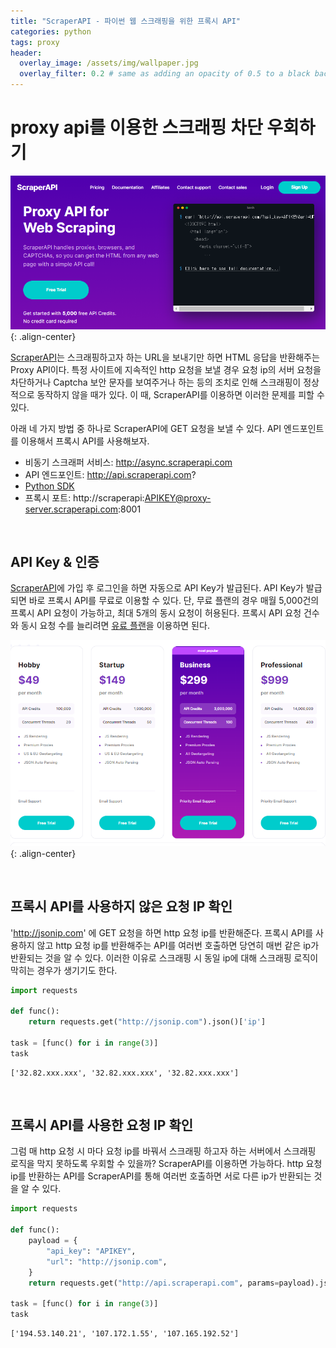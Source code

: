 ```yaml
---
title: "ScraperAPI - 파이썬 웹 스크래핑을 위한 프록시 API"
categories: python
tags: proxy
header:
  overlay_image: /assets/img/wallpaper.jpg
  overlay_filter: 0.2 # same as adding an opacity of 0.5 to a black background
---
```

# proxy api를 이용한 스크래핑 차단 우회하기

![PNG](/assets/img/post_img/2022-07-12-scraperapi/scraperapi_logo.png){: .align-center}


[ScraperAPI](https://www.scraperapi.com/)는 스크래핑하고자 하는 URL을 보내기만 하면 HTML 응답을 반환해주는 Proxy API이다. 특정 사이트에 지속적인 http 요청을 보낼 경우 요청 ip의 서버 요청을 차단하거나 Captcha 보안 문자를 보여주거나 하는 등의 조치로 인해 스크래핑이 정상적으로 동작하지 않을 때가 있다. 이 때, ScraperAPI를 이용하면 이러한 문제를 피할 수 있다.

아래 네 가지 방법 중 하나로 ScraperAPI에 GET 요청을 보낼 수 있다. API 엔드포인트를 이용해서 프록시 API를 사용해보자.

- 비동기 스크래퍼 서비스: http://async.scraperapi.com
- API 엔드포인트: http://api.scraperapi.com?
- [Python SDK](https://pypi.org/project/scraperapi-sdk/)
- 프록시 포트: http://scraperapi:APIKEY@proxy-server.scraperapi.com:8001

<br>

## API Key & 인증

[ScraperAPI](https://www.scraperapi.com/)에 가입 후 로그인을 하면 자동으로 API Key가 발급된다. API Key가 발급되면 바로 프록시 API를 무료로 이용할 수 있다. 단, 무료 플랜의 경우 매월 5,000건의 프록시 API 요청이 가능하고, 최대 5개의 동시 요청이 허용된다. 프록시 API 요청 건수와 동시 요청 수를 늘리려면 [유료 플랜](https://www.scraperapi.com/pricing/)을 이용하면 된다. 

![PNG](/assets/img/post_img/2022-07-12-scraperapi/scraperapi_pricing.png){: .align-center}

<br>

## 프록시 API를 사용하지 않은 요청 IP 확인

'http://jsonip.com' 에 GET 요청을 하면 http 요청 ip를 반환해준다. 프록시 API를 사용하지 않고 http 요청 ip를 반환해주는 API를 여러번 호출하면 당연히 매번 같은 ip가 반환되는 것을 알 수 있다. 이러한 이유로 스크래핑 시 동일 ip에 대해 스크래핑 로직이 막히는 경우가 생기기도 한다. 


```python
import requests

def func():
    return requests.get("http://jsonip.com").json()['ip']

task = [func() for i in range(3)]
task
```




    ['32.82.xxx.xxx', '32.82.xxx.xxx', '32.82.xxx.xxx']


<br>

## 프록시 API를 사용한 요청 IP 확인

그럼 매 http 요청 시 마다 요청 ip를 바꿔서 스크래핑 하고자 하는 서버에서 스크래핑 로직을 막지 못하도록 우회할 수 있을까? ScraperAPI를 이용하면 가능하다. http 요청 ip를 반환하는 API를 ScraperAPI를 통해 여러번 호출하면 서로 다른 ip가 반환되는 것을 알 수 있다.


```python
import requests

def func():
    payload = {
        "api_key": "APIKEY",
        "url": "http://jsonip.com",
    }
    return requests.get("http://api.scraperapi.com", params=payload).json()['ip']

task = [func() for i in range(3)]
task
```




    ['194.53.140.21', '107.172.1.55', '107.165.192.52']


